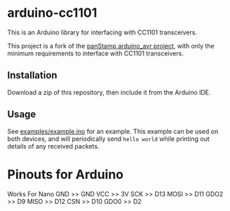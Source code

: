 arduino-cc1101
==============

This is an Arduino library for interfacing with CC1101 transceivers.

This project is a fork of the [panStamp arduino_avr project][1], with
only the minimum requirements to interface with CC1101 transceivers.

[1]: https://github.com/panStamp/arduino_avr "panStamp arduino_avr"


Installation
------------

Download a zip of this repository, then include it from the Arduino IDE.


Usage
-----

See [examples/example.ino](examples/example.ino) for an example. This example can be used on both devices, and will periodically send `hello world` while printing out details of any received packets.

Pinouts for Arduino
===================

Works For Nano
GND  >> GND
VCC  >> 3V
SCK  >> D13
MOSI >> D11
GDO2 >> D9
MISO >> D12
CSN  >> D10
GDO0 >> D2
